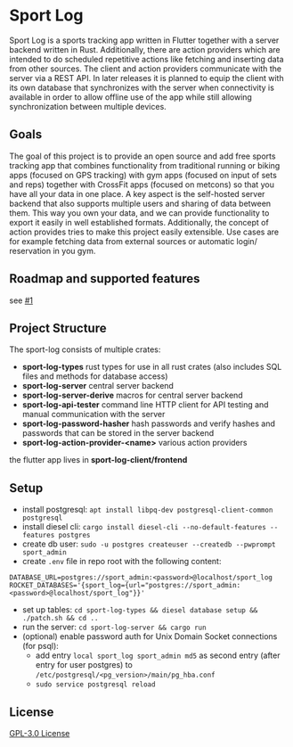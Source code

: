 # Sport Log

Sport Log is a sports tracking app written in Flutter together with a server backend written in Rust.
Additionally, there are action providers which are intended to do scheduled repetitive actions like fetching and inserting data from other sources.
The client and action providers communicate with the server via a REST API.
In later releases it is planned to equip the client with its own database that synchronizes with the server when connectivity is available in order to allow offline use of the app while still allowing synchronization between multiple devices.

## Goals

The goal of this project is to provide an open source and add free sports tracking app that combines functionality from traditional running or biking apps (focused on GPS tracking) with gym apps (focused on input of sets and reps) together with CrossFit apps (focused on metcons) so that you have all your data in one place.
A key aspect is the self-hosted server backend that also supports multiple users and sharing of data between them.
This way you own your data, and we can provide functionality to export it easily in well established formats.
Additionally, the concept of action provides tries to make this project easily extensible.
Use cases are for example fetching data from external sources or automatic login/ reservation in you gym.

## Roadmap and supported features

see [#1](https://github.com/LorenzSchueler/sport-log/issues/1)

## Project Structure

The sport-log consists of multiple crates:

- **sport-log-types** rust types for use in all rust crates (also includes SQL files and methods for database access)
- **sport-log-server** central server backend
- **sport-log-server-derive** macros for central server backend
- **sport-log-api-tester** command line HTTP client for API testing and manual communication with the server
- **sport-log-password-hasher** hash passwords and verify hashes and passwords that can be stored in the server backend
- **sport-log-action-provider-\<name\>** various action providers

the flutter app lives in **sport-log-client/frontend**

## Setup

* install postgresql: `apt install libpq-dev postgresql-client-common postgresql`
* install diesel cli: `cargo install diesel-cli --no-default-features --features postgres`
* create db user: `sudo -u postgres createuser --createdb --pwprompt sport_admin`
* create `.env` file in repo root with the following content:
```
DATABASE_URL=postgres://sport_admin:<password>@localhost/sport_log
ROCKET_DATABASES='{sport_log={url="postgres://sport_admin:<password>@localhost/sport_log"}}'
```
* set up tables: `cd sport-log-types && diesel database setup && ./patch.sh && cd ..`
* run the server: `cd sport-log-server && cargo run`
* (optional) enable password auth for Unix Domain Socket connections (for psql): 
    * add entry `local sport_log sport_admin md5` as second entry (after entry for user postgres) to `/etc/postgresql/<pg_version>/main/pg_hba.conf`
    * `sudo service postgresql reload`

## License

[GPL-3.0 License](LICENSE)